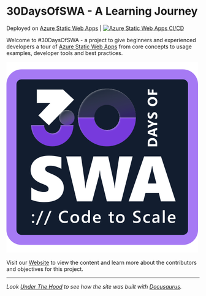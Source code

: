 # 30DaysOfSWA - A Learning Journey

Deployed on [Azure Static Web Apps](https://aka.ms/swa) |  [![Azure Static Web Apps CI/CD](https://github.com/staticwebdev/30DaysOfSWA/actions/workflows/azure-static-web-apps-lively-tree-0c3a7d80f.yml/badge.svg)](https://github.com/staticwebdev/30DaysOfSWA/actions/workflows/azure-static-web-apps-lively-tree-0c3a7d80f.yml)


Welcome to #30DaysOfSWA - a project to give beginners and experienced developers a tour of [Azure Static Web Apps](https://docs.microsoft.com/en-us/azure/static-web-apps/overview) from core concepts to usage examples, developer tools and best practices.

![30DaysOfSWA Logo](www/static/img/logo.svg)

Visit our [Website](https://aka.ms/30DaysOfSWA) to view the content and learn more about the contributors and objectives for this project.

---

_Look [Under The Hood](SETUP.md) to see how the site was built with [Docusaurus](https://docusaurus.io)._
